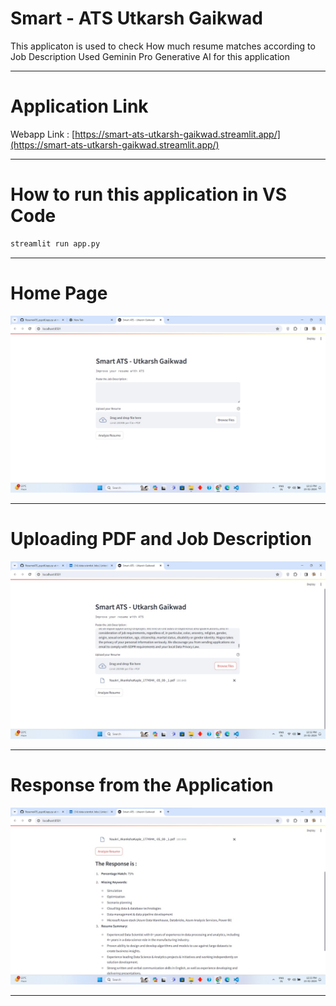 # Smart - ATS Utkarsh Gaikwad
This applicaton is used to check How much resume matches according to Job Description
Used Geminin Pro Generative AI for this application

---

# Application Link
Webapp Link : [https://smart-ats-utkarsh-gaikwad.streamlit.app/](https://smart-ats-utkarsh-gaikwad.streamlit.app/)

---

# How to run this application in VS Code
~~~cmd
streamlit run app.py
~~~

--- 

# Home Page
![Home Page](./UI/home_page.jpg)

---

# Uploading PDF and Job Description
![Uploaded File](./UI/uploaded_file.jpg)

---

# Response from the Application
![Response](./UI/Response.jpg)

---